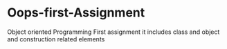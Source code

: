 # Oops-first-Assignment
Object oriented Programming First assignment it includes class and object and construction related elements
